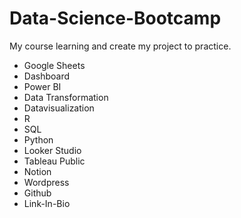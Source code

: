 # Data-Science-Bootcamp

My course learning and create my project to practice.

- Google Sheets
- Dashboard
- Power BI
- Data Transformation
- Datavisualization
- R
- SQL
- Python
- Looker Studio
- Tableau Public
- Notion
- Wordpress
- Github
- Link-In-Bio
